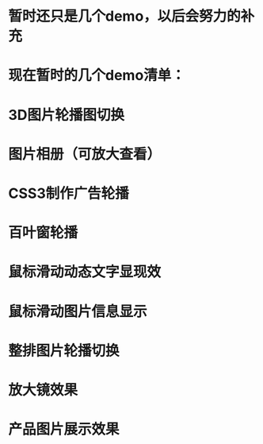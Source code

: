 # 暂时还只是几个demo，以后会努力的补充
# 现在暂时的几个demo清单：
#     3D图片轮播图切换
#     图片相册（可放大查看）
# 		CSS3制作广告轮播
# 	  百叶窗轮播
# 		鼠标滑动动态文字显现效
# 		鼠标滑动图片信息显示
# 		整排图片轮播切换
# 		放大镜效果
# 		产品图片展示效果
